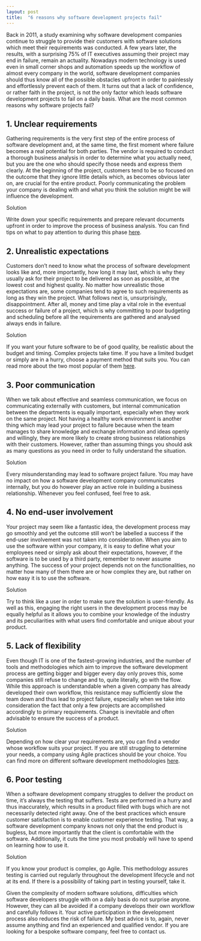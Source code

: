```yaml
---
layout: post
title:  "6 reasons why software development projects fail"
---
```


Back in 2011, a study examining why software development companies continue to struggle to provide their customers with software solutions which meet their requirements was conducted. A few years later, the results, with a surprising 75% of IT executives assuming their project may end in failure, remain an actuality. Nowadays modern technology is used even in small corner shops and automation speeds up the workflow of almost every company in the world, software development companies should thus know all of the possible obstacles upfront in order to painlessly and effortlessly prevent each of them. It turns out that a lack of confidence, or rather faith in the project, is not the only factor which leads software development projects to fail on a daily basis. What are the most common reasons why software projects fail?

## 1. Unclear requirements
Gathering requirements is the very first step of the entire process of software development and, at the same time, the first moment where failure becomes a real potential for both parties. The vendor is required to conduct a thorough business analysis in order to determine what you actually need, but you are the one who should specify those needs and express them clearly. At the beginning of the project, customers tend to be so focused on the outcome that they ignore little details which, as becomes obvious later on, are crucial for the entire product. Poorly communicating the problem your company is dealing with and what you think the solution might be will influence the development.

Solution

Write down your specific requirements and prepare relevant documents upfront in order to improve the process of business analysis. You can find tips on what to pay attention to during this phase [here](https://headchannel.co.uk/blog/things-to-pay-close-attention-to-during-business-analysis/).

## 2. Unrealistic expectations
Customers don’t need to know what the process of software development looks like and, more importantly, how long it may last, which is why they usually ask for their project to be delivered as soon as possible, at the lowest cost and highest quality. No matter how unrealistic those expectations are, some companies tend to agree to such requirements as long as they win the project. What follows next is, unsurprisingly, disappointment. After all, money and time play a vital role in the eventual success or failure of a project, which is why committing to poor budgeting and scheduling before all the requirements are gathered and analysed always ends in failure.

Solution

If you want your future software to be of good quality, be realistic about the budget and timing. Complex projects take time. If you have a limited budget or simply are in a hurry, choose a payment method that suits you. You can read more about the two most popular of them [here](https://headchannel.co.uk/blog/time-material-vs-fixed-price/).

## 3. Poor communication
When we talk about effective and seamless communication, we focus on communicating externally with customers, but internal communication between the departments is equally important, especially when they work on the same project. Not having a healthy work environment is another thing which may lead your project to failure because when the team manages to share knowledge and exchange information and ideas openly and willingly, they are more likely to create strong business relationships with their customers. However, rather than assuming things you should ask as many questions as you need in order to fully understand the situation. 

Solution

Every misunderstanding may lead to software project failure. You may have no impact on how a software development company communicates internally, but you do however play an active role in building a business relationship. Whenever you feel confused, feel free to ask.

## 4. No end-user involvement
Your project may seem like a fantastic idea, the development process may go smoothly and yet the outcome still won’t be labelled a success if the end-user involvement was not taken into consideration. When you aim to use the software within your company, it is easy to define what your employees need or simply ask about their expectations, however, if the software is to be used by a third party, remember to never assume anything. The success of your project depends not on the functionalities, no matter how many of them there are or how complex they are, but rather on how easy it is to use the software.

Solution

Try to think like a user in order to make sure the solution is user-friendly. As well as this, engaging the right users in the development process may be equally helpful as it allows you to combine your knowledge of the industry and its peculiarities with what users find comfortable and unique about your product.

## 5. Lack of flexibility
Even though IT is one of the fastest-growing industries, and the number of tools and methodologies which aim to improve the software development process are getting bigger and bigger every day only proves this, some companies still refuse to change and to, quite literally, go with the flow. While this approach is understandable when a given company has already developed their own workflow, this resistance may sufficiently slow the team down and thus lead to project failure, especially when we take into consideration the fact that only a few projects are accomplished accordingly to primary requirements. Change is inevitable and often advisable to ensure the success of a product.

Solution

Depending on how clear your requirements are, you can find a vendor whose workflow suits your project. If you are still struggling to determine your needs, a company using Agile practices should be your choice. You can find more on different software development methodologies [here](https://headchannel.co.uk/blog/agile-vs-waterfall/). 

## 6. Poor testing
When a software development company struggles to deliver the product on time, it’s always the testing that suffers. Tests are performed in a hurry and thus inaccurately, which results in a product filled with bugs which are not necessarily detected right away. One of the best practices which ensure customer satisfaction is to enable customer experience testing. That way, a software development company knows not only that the end product is bugless, but more importantly that the client is comfortable with the software.  Additionally, it cuts the time you most probably will have to spend on learning how to use it.

Solution

If you know your product is complex, go Agile. This methodology assures testing is carried out regularly throughout the development lifecycle and not at its end. If there is a possibility of taking part in testing yourself, take it.

Given the complexity of modern software solutions, difficulties which software developers struggle with on a daily basis do not surprise anyone. However, they can all be avoided if a company develops their own workflow and carefully follows it. Your active participation in the development process also reduces the risk of failure. My best advice is to, again, never assume anything and find an experienced and qualified vendor. If you are looking for a bespoke software company, feel free to contact us. 
